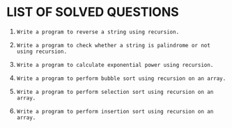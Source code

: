 # LIST OF SOLVED QUESTIONS

1.
    ```
    Write a program to reverse a string using recursion.
    ```

2.
    ```
    Write a program to check whether a string is palindrome or not using recursion.
    ```

3.
    ```
    Write a program to calculate exponential power using recursion.
    ```

4.
    ```
    Write a program to perform bubble sort using recursion on an array.
    ```

5.
    ```
    Write a program to perform selection sort using recursion on an array.
    ```

6.
    ```
    Write a program to perform insertion sort using recursion on an array.
    ```

